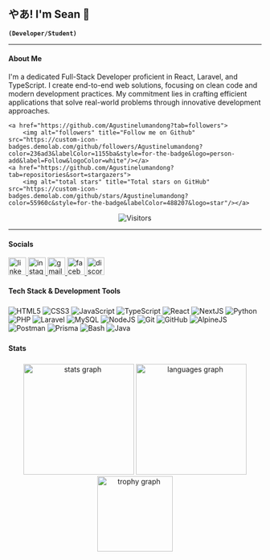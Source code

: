 ## やあ! I'm Sean 👋

**`(Developer/Student)`**

---
#### About Me
I'm a dedicated Full-Stack Developer proficient in React, Laravel, and TypeScript. I create end-to-end web solutions, focusing on clean code and modern development practices. My commitment lies in crafting efficient applications that solve real-world problems through innovative development approaches.

 <p align="center">
    
    <a href="https://github.com/Agustinelumandong?tab=followers">
        <img alt="followers" title="Follow me on Github" src="https://custom-icon-badges.demolab.com/github/followers/Agustinelumandong?color=236ad3&labelColor=1155ba&style=for-the-badge&logo=person-add&label=Follow&logoColor=white"/></a>
    <a href="https://github.com/Agustinelumandong?tab=repositories&sort=stargazers">
        <img alt="total stars" title="Total stars on GitHub" src="https://custom-icon-badges.demolab.com/github/stars/Agustinelumandong?color=55960c&style=for-the-badge&labelColor=488207&logo=star"/></a>
</p>

<div align="center">

![Visitors](https://api.visitorbadge.io/api/visitors?path=Agustinelumandong&label=VISITORS&countColor=%2523263759)

</div>


---

#### Socials

<p align="left">
    <a href="https://www.linkedin.com/in/agustinelumandong" target="_blank">
        <img src="https://img.shields.io/static/v1?message=LinkedIn&logo=linkedin&label=&color=0077B5&logoColor=white&labelColor=&style=for-the-badge" height="35" alt="linkedin logo" />
    </a>
    <a href="https://www.instagram.com/seagustine_" target="_blank">
        <img src="https://img.shields.io/static/v1?message=Instagram&logo=instagram&label=&color=E4405F&logoColor=white&labelColor=&style=for-the-badge" height="35" alt="instagram logo" />
    </a>
    <a href="mailto:seagustinedev@gmail.com" target="_blank">
        <img src="https://img.shields.io/static/v1?message=Gmail&logo=gmail&label=&color=D14836&logoColor=white&labelColor=&style=for-the-badge" height="35" alt="gmail logo" />
    </a>
    <a href="https://www.facebook.com/agustinelumandong" target="_blank">
        <img src="https://img.shields.io/static/v1?message=Facebook&logo=facebook&label=&color=1877F2&logoColor=white&labelColor=&style=for-the-badge" height="35" alt="facebook logo" />
    </a>
    <a href="https://discord.gg/seagustine" target="_blank">
        <img src="https://img.shields.io/static/v1?message=Discord&logo=discord&label=&color=7289DA&logoColor=white&labelColor=&style=for-the-badge" height="35" alt="discord logo" />
    </a>
</p>

#### Tech Stack & Development Tools

###
<div align="left">
    <img src="https://img.shields.io/badge/HTML5-E34F26?style=for-the-badge&logo=html5&logoColor=white" alt="HTML5">
    <img src="https://img.shields.io/badge/CSS3-1572B6?style=for-the-badge&logo=css3&logoColor=white" alt="CSS3">
    <img src="https://img.shields.io/badge/JavaScript-F7DF1E?style=for-the-badge&logo=javascript&logoColor=black" alt="JavaScript">
    <img src="https://img.shields.io/badge/TypeScript-007ACC?style=for-the-badge&logo=typescript&logoColor=white" alt="TypeScript">
    <img src="https://img.shields.io/badge/React-20232A?style=for-the-badge&logo=react&logoColor=61DAFB" alt="React">
    <img src="https://img.shields.io/badge/Next.js-000000?style=for-the-badge&logo=nextdotjs&logoColor=white" alt="NextJS">
    <img src="https://img.shields.io/badge/Python-3776AB?style=for-the-badge&logo=python&logoColor=white" alt="Python">
    <img src="https://img.shields.io/badge/PHP-777BB4?style=for-the-badge&logo=php&logoColor=white" alt="PHP">
    <img src="https://img.shields.io/badge/Laravel-FF2D20?style=for-the-badge&logo=laravel&logoColor=white" alt="Laravel">
    <img src="https://img.shields.io/badge/MySQL-00000F?style=for-the-badge&logo=mysql&logoColor=white" alt="MySQL">
    <img src="https://img.shields.io/badge/Node.js-43853D?style=for-the-badge&logo=node.js&logoColor=white" alt="NodeJS">
    <img src="https://img.shields.io/badge/Git-F05032?style=for-the-badge&logo=git&logoColor=white" alt="Git">
    <img src="https://img.shields.io/badge/GitHub-100000?style=for-the-badge&logo=github&logoColor=white" alt="GitHub">
    <img src="https://img.shields.io/badge/Alpine.js-8BC0D0?style=for-the-badge&logo=alpine.js&logoColor=black" alt="AlpineJS">
    <img src="https://img.shields.io/badge/Postman-FF6C37?style=for-the-badge&logo=postman&logoColor=white" alt="Postman">
    <img src="https://img.shields.io/badge/Prisma-3982CE?style=for-the-badge&logo=Prisma&logoColor=white" alt="Prisma">
    <img src="https://img.shields.io/badge/Bash-121011?style=for-the-badge&logo=gnu-bash&logoColor=white" alt="Bash">
    <img src="https://img.shields.io/badge/Java-ED8B00?style=for-the-badge&logo=openjdk&logoColor=white" alt="Java">
</div>


###


#### Stats



###

<div align="center">
  <img src="https://github-readme-stats.vercel.app/api?username=Agustinelumandong&hide_title=false&hide_rank=false&show_icons=true&include_all_commits=true&count_private=true&disable_animations=false&theme=dracula&locale=en&hide_border=false" height="220" alt="stats graph"  />
  <img src="https://github-readme-stats.vercel.app/api/top-langs?username=Agustinelumandong&locale=en&hide_title=false&layout=compact&card_width=320&langs_count=5&theme=dracula&hide_border=false" height="220" alt="languages graph"  />
  <img src="https://github-profile-trophy.vercel.app?username=Agustinelumandong&theme=dracula&column=-1&row=1&margin-w=8&margin-h=8&no-bg=false&no-frame=false&order=4" height="150" alt="trophy graph"  />
</div>
<!-- <div align="center">
  <img src="https://streak-stats.demolab.com?user=Agustinelumandong&locale=en&mode=daily&theme=dark&hide_border=false&border_radius=5&order=3" height="220" alt="streak graph"  />
</div> -->

###

<!-- 

<i mg align="right" height="150" src="https://i.imgflip.com/65efzo.gif"  />

### -->

